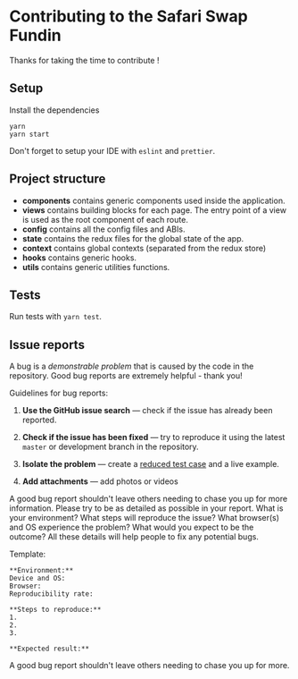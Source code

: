    # Contributing to the Safari Swap Fundin

   Thanks for taking the time to contribute !

   ## Setup

   Install the dependencies

   ```shell
   yarn
   yarn start
   ```

   Don't forget to setup your IDE with `eslint` and `prettier`.

   ## Project structure

   - **components** contains generic components used inside the application.
   - **views** contains building blocks for each page. The entry point of a view is used as the root component of each route.
   - **config** contains all the config files and ABIs.
   - **state** contains the redux files for the global state of the app.
   - **context** contains global contexts (separated from the redux store)
   - **hooks** contains generic hooks.
   - **utils** contains generic utilities functions.

   ## Tests

   Run tests with `yarn test`.


   ## Issue reports

   A bug is a _demonstrable problem_ that is caused by the code in the repository.
   Good bug reports are extremely helpful - thank you!

   Guidelines for bug reports:

   1. **Use the GitHub issue search** &mdash; check if the issue has already been
      reported.

   2. **Check if the issue has been fixed** &mdash; try to reproduce it using the
      latest `master` or development branch in the repository.

   3. **Isolate the problem** &mdash; create a [reduced test
      case](http://css-tricks.com/reduced-test-cases/) and a live example.

   4. **Add attachments** &mdash; add photos or videos

   A good bug report shouldn't leave others needing to chase you up for more
   information. Please try to be as detailed as possible in your report. What is
   your environment? What steps will reproduce the issue? What browser(s) and OS
   experience the problem? What would you expect to be the outcome? All these
   details will help people to fix any potential bugs.

   Template:

   ```
   **Environment:**
   Device and OS:
   Browser:
   Reproducibility rate:

   **Steps to reproduce:**
   1.
   2.
   3.

   **Expected result:**
   ```

   A good bug report shouldn't leave others needing to chase you up for more.
